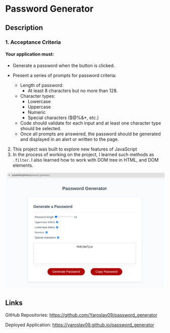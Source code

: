 # Password Generator

## Description

### 1. Acceptance Criteria

#### Your application must:

* Generate a password when the button is clicked.

* Present a series of prompts for password criteria:
    - Length of password:
        - At least 8 characters but no more than 128.
    - Character types:
        - Lowercase
        - Uppercase
        - Numeric
        - Special characters ($@%&*, etc.)
    - Code should validate for each input and at least one character type should be selected.
    - Once all prompts are answered, the password should be generated and displayed in an  alert or written to the page.

2. This project was built to explore new features of JavaScript
3. In the process of working on the project, I learned such methods as `.filter`. I also learned how to work with DOM tree in HTML, and DOM elements.
 
![image](assets/password-generator.png)


## Links

GitHub Repositories: https://github.com/Yaroslav09/password_generator

Deployed Application: https://yaroslav09.github.io/password_generator